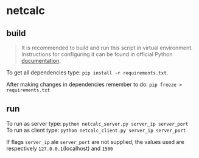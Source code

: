 # netcalc

## build
 > It is recommended to build and run this script in virtual environment. Instructions for configuring it can be found in official Python [documentation](https://docs.python-guide.org/dev/virtualenvs/#lower-level-virtualenv).

To get all dependencies type: `pip install -r requirements.txt`.

After making changes in dependencies remember to do: `pip freeze > requirements.txt`


## run
To run as server type: `python netcalc_server.py server_ip server_port` <br>
To run as client type: `python netcalc_client.py server_ip server_port`

If flags `server_ip` ale `server_port` are not supplied, the values used are respectively `127.0.0.1`(localhost) and `1500`
